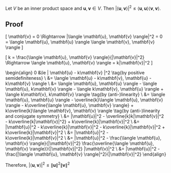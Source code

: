 Let $V$ be an inner product space and $\mathbf{u}, \mathbf{v} \in V$.
Then $|\langle \mathbf{u}, \mathbf{v} \rangle|^2 \le \langle \mathbf{u}, \mathbf{u} \rangle \langle \mathbf{v}, \mathbf{v} \rangle$.

## Proof

\[ \mathbf{v} = 0 \Rightarrow |\langle \mathbf{u}, \mathbf{v} \rangle|^2 = 0 = \langle \mathbf{u}, \mathbf{u} \rangle \langle \mathbf{v}, \mathbf{v} \rangle \]

\[ k = \frac{\langle \mathbf{u}, \mathbf{v} \rangle}{\|\mathbf{v}\|^2} \Rightarrow \langle \mathbf{u}, \mathbf{v} \rangle = k\|\mathbf{v}\|^2 \]

\begin{align}
0 &\le \| \mathbf{u} - k\mathbf{v} \|^2 \tag{by positive semidefiniteness}
\\ &= \langle \mathbf{u} - k\mathbf{v}, \mathbf{u} - k\mathbf{v} \rangle
\\ &= \langle \mathbf{u}, \mathbf{u} \rangle - \langle \mathbf{u}, k\mathbf{v} \rangle - \langle k\mathbf{v}, \mathbf{u} \rangle + \langle k\mathbf{v}, k\mathbf{v} \rangle \tag{by (anti-)linearity}
\\ &= \langle \mathbf{u}, \mathbf{u} \rangle - \overline{k}\langle \mathbf{u}, \mathbf{v} \rangle - k\overline{\langle \mathbf{u}, \mathbf{v} \rangle}
    + k\overline{k}\langle \mathbf{v}, \mathbf{v} \rangle \tag{by (anti-)linearity and conjugate symmetry}
\\ &= \|\mathbf{u}\|^2 - \overline{k}k\|\mathbf{v}\|^2 - k\overline{k\|\mathbf{v}\|^2} + k\overline{k}\|\mathbf{v}\|^2
\\ &= \|\mathbf{u}\|^2 - k\overline{k}\|\mathbf{v}\|^2 - k\overline{k}\|\mathbf{v}\|^2 + k\overline{k}\|\mathbf{v}\|^2
\\ &= \|\mathbf{u}\|^2 - k\overline{k}\|\mathbf{v}\|^2
\\ &= \|\mathbf{u}\|^2 - \frac{\langle \mathbf{u}, \mathbf{v} \rangle}{\|\mathbf{v}\|^2} \frac{\overline{\langle \mathbf{u}, \mathbf{v} \rangle}}{\|\mathbf{v}\|^2} \|\mathbf{v}\|^2
\\ &= \|\mathbf{u}\|^2 - \frac{|\langle \mathbf{u}, \mathbf{v} \rangle|^2}{\|\mathbf{v}\|^2}
\end{align}

Therefore, $|\langle \mathbf{u}, \mathbf{v} \rangle|^2 \le \|\mathbf{u}\|^2\|\mathbf{v}\|^2$
